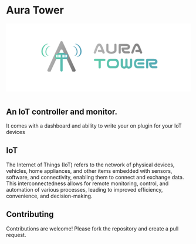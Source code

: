 # Aura Tower

![Aura Tower logo](frontend/src/assets/images/logo-full.png)

#

## An IoT controller and monitor. 
It comes with a dashboard and ability to write your on plugin for your IoT devices

## IoT
The Internet of Things (IoT) refers to the network of physical devices, vehicles, home appliances, and other items embedded with sensors, software, and connectivity, enabling them to connect and exchange data. This interconnectedness allows for remote monitoring, control, and automation of various processes, leading to improved efficiency, convenience, and decision-making.

## Contributing
Contributions are welcome! Please fork the repository and create a pull request.
